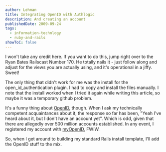 ```yaml
---
author: Lehman
title: Integrating OpenID with Authlogic
description: And creating an account
publishedDate: 2009-09-24
tags:
  - information-technlogy
  - ruby-and-rails
showToC: false
---
```


I won't take any credit here. If you want to do this, jump right over to the Ryan Bates Railscast Number 170. He totally nails it - just follow along and adjust for the views you are actually using, and it's operational in a jiffy. Sweet!

The only thing that didn't work for me was the install for the open_id_authentication plugin. I had to copy and install the files manually. I note that the install worked when I tried it again while writing this article, so maybe it was a temporary github problem.

It's a funny thing about [OpenID](http://openid.net/), though. When I ask my technically competent acquaintances about it, the response so far has been, "Yeah I've heard about it, but I don't have an account yet". Which is odd, given that there are allegedly over 500 million accounts established. In any event, I registered my account with [myOpenID](https://openid.net/), FWIW.

So, when I get around to building my standard Rails install template, I'll add the OpenID stuff to the mix.
